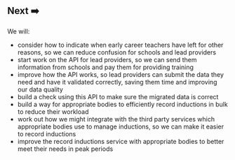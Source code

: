 ## Next ➡️

We will:

* consider how to indicate when early career teachers have left for other reasons, so we can reduce confusion for schools and lead providers
* start work on the API for lead providers, so we can send them information from schools and pay them for providing training
* improve how the API works, so lead providers can submit the data they need and have it validated correctly, saving them time and improving our data quality
* build a check using this API to make sure the migrated data is correct
* build a way for appropriate bodies to efficiently record inductions in bulk to reduce their workload
* work out how we might integrate with the third party services which appropriate bodies use to manage inductions, so we can make it easier to record inductions
* improve the record inductions service with appropriate bodies to better meet their needs in peak periods
